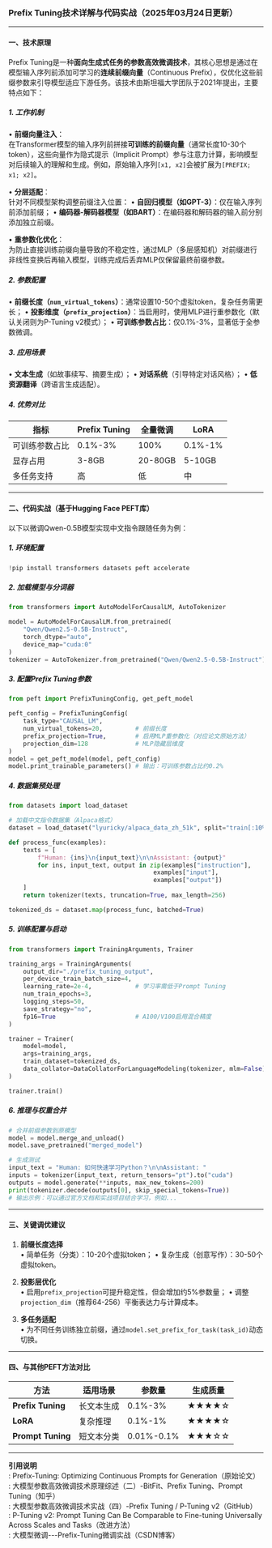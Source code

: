
### Prefix Tuning技术详解与代码实战（2025年03月24日更新）

---

#### **一、技术原理**
Prefix Tuning是一种**面向生成式任务的参数高效微调技术**，其核心思想是通过在模型输入序列前添加可学习的**连续前缀向量**（Continuous Prefix），仅优化这些前缀参数来引导模型适应下游任务。该技术由斯坦福大学团队于2021年提出，主要特点如下：

##### **1. 工作机制**
• **前缀向量注入**：  
  在Transformer模型的输入序列前拼接**可训练的前缀向量**（通常长度10-30个token），这些向量作为隐式提示（Implicit Prompt）参与注意力计算，影响模型对后续输入的理解和生成。例如，原始输入序列`[x1, x2]`会被扩展为`[PREFIX; x1; x2]`。

• **分层适配**：  
  针对不同模型架构调整前缀注入位置：
  • **自回归模型（如GPT-3）**：仅在输入序列前添加前缀；
  • **编码器-解码器模型（如BART）**：在编码器和解码器的输入前分别添加独立前缀。

• **重参数化优化**：  
  为防止直接训练前缀向量导致的不稳定性，通过MLP（多层感知机）对前缀进行非线性变换后再输入模型，训练完成后丢弃MLP仅保留最终前缀参数。

##### **2. 参数配置**
• **前缀长度（`num_virtual_tokens`）**：通常设置10-50个虚拟token，复杂任务需更长；
• **投影维度（`prefix_projection`）**：当启用时，使用MLP进行重参数化（默认关闭则为P-Tuning v2模式）；
• **可训练参数占比**：仅0.1%-3%，显著低于全参数微调。

##### **3. 应用场景**
• **文本生成**（如故事续写、摘要生成）；
• **对话系统**（引导特定对话风格）；
• **低资源翻译**（跨语言生成适配）。

##### **4. 优势对比**
| **指标**       | Prefix Tuning | 全量微调 | LoRA    |
| -------------- | ------------- | -------- | ------- |
| 可训练参数占比 | 0.1%-3%       | 100%     | 0.1%-1% |
| 显存占用       | 3-8GB         | 20-80GB  | 5-10GB  |
| 多任务支持     | 高            | 低       | 中      |

---

#### **二、代码实战（基于Hugging Face PEFT库）**
以下以微调Qwen-0.5B模型实现中文指令跟随任务为例：

##### **1. 环境配置**
```python
!pip install transformers datasets peft accelerate
```

##### **2. 加载模型与分词器**
```python
from transformers import AutoModelForCausalLM, AutoTokenizer

model = AutoModelForCausalLM.from_pretrained(
    "Qwen/Qwen2.5-0.5B-Instruct", 
    torch_dtype="auto",
    device_map="cuda:0"
)
tokenizer = AutoTokenizer.from_pretrained("Qwen/Qwen2.5-0.5B-Instruct")
```

##### **3. 配置Prefix Tuning参数**
```python
from peft import PrefixTuningConfig, get_peft_model

peft_config = PrefixTuningConfig(
    task_type="CAUSAL_LM",
    num_virtual_tokens=20,         # 前缀长度
    prefix_projection=True,        # 启用MLP重参数化（对应论文原始方法）
    projection_dim=128             # MLP隐藏层维度
)
model = get_peft_model(model, peft_config)
model.print_trainable_parameters() # 输出：可训练参数占比约0.2%
```

##### **4. 数据集预处理**
```python
from datasets import load_dataset

# 加载中文指令数据集（Alpaca格式）
dataset = load_dataset("lyuricky/alpaca_data_zh_51k", split="train[:10%]")

def process_func(examples):
    texts = [
        f"Human: {ins}\n{input_text}\n\nAssistant: {output}"
        for ins, input_text, output in zip(examples["instruction"], 
                                        examples["input"], 
                                        examples["output"])
    ]
    return tokenizer(texts, truncation=True, max_length=256)

tokenized_ds = dataset.map(process_func, batched=True)
```

##### **5. 训练配置与启动**
```python
from transformers import TrainingArguments, Trainer

training_args = TrainingArguments(
    output_dir="./prefix_tuning_output",
    per_device_train_batch_size=4,
    learning_rate=2e-4,            # 学习率需低于Prompt Tuning
    num_train_epochs=3,
    logging_steps=50,
    save_strategy="no",
    fp16=True                      # A100/V100启用混合精度
)

trainer = Trainer(
    model=model,
    args=training_args,
    train_dataset=tokenized_ds,
    data_collator=DataCollatorForLanguageModeling(tokenizer, mlm=False)
)

trainer.train()
```

##### **6. 推理与权重合并**
```python
# 合并前缀参数到原模型
model = model.merge_and_unload()
model.save_pretrained("merged_model")

# 生成测试
input_text = "Human: 如何快速学习Python？\n\nAssistant: "
inputs = tokenizer(input_text, return_tensors="pt").to("cuda")
outputs = model.generate(**inputs, max_new_tokens=200)
print(tokenizer.decode(outputs[0], skip_special_tokens=True))
# 输出示例：可以通过官方文档和实战项目结合学习，例如...
```

---

#### **三、关键调优建议**
1. **前缀长度选择**  
   • 简单任务（分类）：10-20个虚拟token；
   • 复杂生成（创意写作）：30-50个虚拟token。

2. **投影层优化**  
   • 启用`prefix_projection`可提升稳定性，但会增加约5%参数量；
   • 调整`projection_dim`（推荐64-256）平衡表达力与计算成本。

3. **多任务适配**  
   • 为不同任务训练独立前缀，通过`model.set_prefix_for_task(task_id)`动态切换。

---

#### **四、与其他PEFT方法对比**
| **方法**          | 适用场景   | 参数量     | 生成质量 |
| ----------------- | ---------- | ---------- | -------- |
| **Prefix Tuning** | 长文本生成 | 0.1%-3%    | ★★★★☆    |
| **LoRA**          | 复杂推理   | 0.1%-1%    | ★★★★☆    |
| **Prompt Tuning** | 短文本分类 | 0.01%-0.1% | ★★★☆☆    |

---

**引用说明**  
: Prefix-Tuning: Optimizing Continuous Prompts for Generation（原始论文）  
: 大模型参数高效微调技术原理综述（二）-BitFit、Prefix Tuning、Prompt Tuning（知乎）  
: 大模型参数高效微调技术实战（四）-Prefix Tuning / P-Tuning v2（GitHub）  
: P-Tuning v2: Prompt Tuning Can Be Comparable to Fine-tuning Universally Across Scales and Tasks（改进方法）  
: 大模型微调---Prefix-Tuning微调实战（CSDN博客）